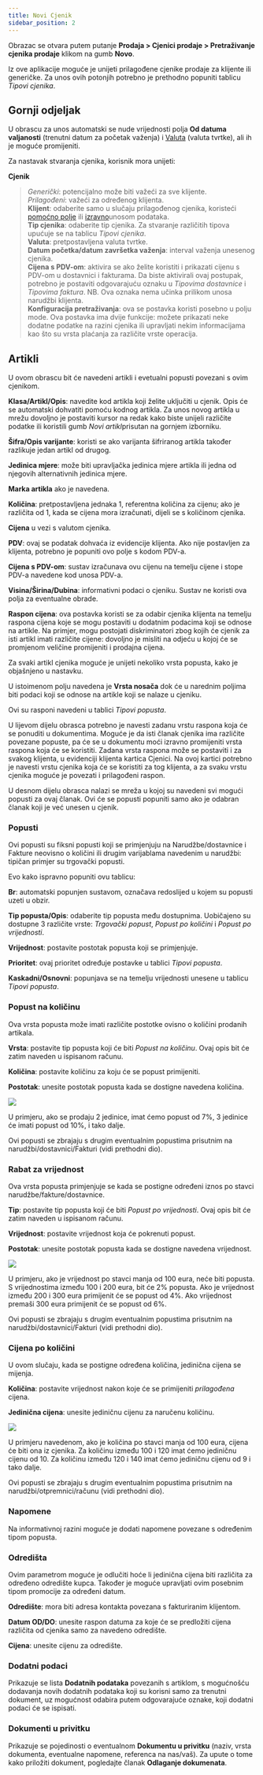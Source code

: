 ```yaml
---
title: Novi Cjenik
sidebar_position: 2
---
```


Obrazac se otvara putem putanje **Prodaja > Cjenici prodaje > Pretraživanje cjenika prodaje** klikom na gumb **Novo**. 

Iz ove aplikacije moguće je unijeti prilagođene cjenike prodaje za klijente ili generičke. Za unos ovih potonjih potrebno je prethodno popuniti tablicu *Tipovi cjenika*. 

## Gornji odjeljak

U obrascu za unos automatski se nude vrijednosti polja  **Od datuma valjanosti** (trenutni datum za početak važenja) i [Valuta](/docs/guide/glossary/glossary-intro#currency) (valuta tvrtke), ali ih je moguće promijeniti.

Za nastavak stvaranja cjenika, korisnik mora unijeti:

**Cjenik** 
> *Generički*: potencijalno može biti važeći za sve klijente.     
> *Prilagođeni*: važeći za određenog klijenta.      
**Klijent**: odaberite samo u slučaju prilagođenog cjenika, koristeći  [pomoćno polje](/docs/guide/operations-with-data/manual-entry-or-help-and-data-selection) ili [izravno](/docs/guide/operations-with-data/manual-entry-or-help-and-data-selection)unosom podataka.   
**Tip cjenika**:  odaberite tip cjenika. Za stvaranje različitih tipova upućuje se na tablicu *Tipovi cjenika*.    
**Valuta**: pretpostavljena valuta tvrtke.  
**Datum početka/datum završetka važenja**: interval važenja unesenog cjenika.    
**Cijena s PDV-om**: aktivira se ako želite koristiti i prikazati cijenu s PDV-om u dostavnici i fakturama. Da biste aktivirali ovaj postupak, potrebno je postaviti odgovarajuću oznaku u *Tipovima dostavnice* i *Tipovima faktura*. NB. Ova oznaka nema učinka prilikom unosa narudžbi klijenta.   
**Konfiguracija pretraživanja**: ova se postavka koristi posebno u polju mode. Ova postavka ima dvije funkcije: možete prikazati neke dodatne podatke na razini cjenika ili upravljati nekim informacijama kao što su vrsta plaćanja za različite vrste operacija.

## Artikli

U ovom obrascu bit će navedeni artikli i evetualni popusti povezani s ovim cjenikom.

**Klasa/Artikl/Opis**: navedite kod artikla koji želite uključiti u cjenik. Opis će se automatski dohvatiti pomoću kodnog artikla. Za unos novog artikla u mrežu dovoljno je postaviti kursor na redak kako biste unijeli različite podatke ili koristili gumb *Novi artikl*prisutan na gornjem izborniku.

**Šifra/Opis varijante**: koristi se ako varijanta šifriranog artikla također razlikuje jedan artikl od drugog.

**Jedinica mjere**: može biti upravljačka jedinica mjere artikla ili jedna od njegovih alternativnih jedinica mjere.

**Marka artikla** ako je navedena.

**Količina**: pretpostavljena jednaka 1, referentna količina za cijenu; ako je različita od 1, kada se cijena mora izračunati, dijeli se s količinom cjenika.

**Cijena** u vezi s valutom cjenika.

**PDV**: ovaj se podatak dohvaća iz evidencije klijenta. Ako nije postavljen za klijenta, potrebno je popuniti ovo polje s kodom PDV-a. 

**Cijena s PDV-om**: sustav izračunava ovu cijenu na temelju cijene i stope PDV-a navedene kod unosa PDV-a. 

**Visina/Širina/Dubina**: informativni podaci o cjeniku. Sustav ne koristi ova polja za eventualne obrade. 

**Raspon cijena**: ova postavka koristi se za odabir cjenika klijenta na temelju raspona cijena koje se mogu postaviti u dodatnim podacima koji se odnose na artikle. Na primjer, mogu postojati diskriminatori zbog kojih će cjenik za isti artikl imati različite cijene: dovoljno je misliti na odjeću u kojoj će se promjenom veličine promijeniti i prodajna cijena.

Za svaki artikl cjenika moguće je unijeti nekoliko vrsta popusta, kako je objašnjeno u nastavku.

U istoimenom polju navedena je **Vrsta nosača** dok će u narednim poljima biti podaci koji se odnose na artikle koji se nalaze u cjeniku.

Ovi su rasponi navedeni u tablici *Tipovi popusta*.

U lijevom dijelu obrasca potrebno je navesti zadanu vrstu raspona koja će se ponuditi u dokumentima. Moguće je da isti članak cjenika ima različite povezane popuste, pa će se u dokumentu moći izravno promijeniti vrsta raspona koja će se koristiti. Zadana vrsta raspona može se postaviti i za svakog klijenta, u evidenciji klijenta kartica Cjenici. Na ovoj kartici potrebno je navesti vrstu cjenika koja će se koristiti za tog klijenta, a za svaku vrstu cjenika moguće je povezati i prilagođeni raspon.

U desnom dijelu obrasca nalazi se mreža u kojoj su navedeni svi mogući popusti za ovaj članak. Ovi će se popusti popuniti samo ako je odabran članak koji je već unesen u cjenik.

### Popusti

Ovi popusti su fiksni popusti koji se primjenjuju na Narudžbe/dostavnice i Fakture neovisno o količini ili drugim varijablama navedenim u narudžbi: tipičan primjer su trgovački popusti.

Evo kako ispravno popuniti ovu tablicu:

**Br**: automatski popunjen sustavom, označava redoslijed u kojem su popusti uzeti u obzir.

**Tip popusta/Opis**: odaberite tip popusta među dostupnima. Uobičajeno su dostupne 3 različite vrste: *Trgovački popust*, *Popust po količini* i *Popust po vrijednosti*.

**Vrijednost**: postavite postotak popusta koji se primjenjuje.

**Prioritet**: ovaj prioritet određuje postavke u tablici *Tipovi popusta*.

**Kaskadni/Osnovni**: popunjava se na temelju vrijednosti unesene u tablicu *Tipovi popusta*.

### Popust na količinu

Ova vrsta popusta može imati različite postotke ovisno o količini prodanih artikala.

**Vrsta**: postavite tip popusta koji će biti *Popust na količinu*. Ovaj opis bit će zatim naveden u ispisanom računu.

**Količina**: postavite količinu za koju će se popust primijeniti.  

**Postotak**: unesite postotak popusta kada se dostigne navedena količina.

![](/img/it-it/sales/sales-price-list/insert-sales-price-list/image07.png)

U primjeru, ako se prodaju 2 jedinice, imat ćemo popust od 7%, 3 jedinice će imati popust od 10%, i tako dalje.

Ovi popusti se zbrajaju s drugim eventualnim popustima prisutnim na narudžbi/dostavnici/Fakturi (vidi prethodni dio).

### Rabat za vrijednost

Ova vrsta popusta primjenjuje se kada se postigne određeni iznos po stavci narudžbe/fakture/dostavnice.

**Tip**: postavite tip popusta koji će biti *Popust po vrijednosti*. Ovaj opis bit će zatim naveden u ispisanom računu.

**Vrijednost**: postavite vrijednost koja će pokrenuti popust.

**Postotak**: unesite postotak popusta kada se dostigne navedena vrijednost.

![](/img/it-it/sales/sales-price-list/insert-sales-price-list/image09.png)

U primjeru, ako je vrijednost po stavci manja od 100 eura, neće biti popusta. S vrijednostima između 100 i 200 eura, bit će 2% popusta. Ako je vrijednost između 200 i 300 eura primijenit će se popust od 4%. Ako vrijednost premaši 300 eura primijenit će se popust od 6%.

Ovi popusti se zbrajaju s drugim eventualnim popustima prisutnim na narudžbi/dostavnici/Fakturi (vidi prethodni dio).

### Cijena po količini

U ovom slučaju, kada se postigne određena količina, jedinična cijena se mijenja.

**Količina**: postavite vrijednost nakon koje će se primijeniti *prilagođena* cijena.

**Jedinična cijena**: unesite jediničnu cijenu za naručenu količinu.

![](/img/it-it/sales/sales-price-list/insert-sales-price-list/image11.png)

U primjeru navedenom, ako je količina po stavci manja od 100 eura, cijena će biti ona iz cjenika. Za količinu između 100 i 120 imat ćemo jediničnu cijenu od 10. Za količinu između 120 i 140 imat ćemo jediničnu cijenu od 9 i tako dalje.

Ovi popusti se zbrajaju s drugim eventualnim popustima prisutnim na narudžbi/otpremnici/računu (vidi prethodni dio).

### Napomene

Na informativnoj razini moguće je dodati napomene povezane s određenim tipom popusta.

### Odredišta

Ovim parametrom moguće je odlučiti hoće li jedinična cijena biti različita za određeno odredište kupca. Također je moguće upravljati ovim posebnim tipom promocije za određeni datum.

**Odredište**: mora biti adresa kontakta povezana s fakturiranim klijentom.

**Datum OD/DO**: unesite raspon datuma za koje će se predložiti cijena različita od cjenika samo za navedeno odredište.

**Cijena**: unesite cijenu za odredište.

### Dodatni podaci

Prikazuje se lista **Dodatnih podataka** povezanih s artiklom, s mogućnošću dodavanja novih dodatnih podataka koji su korisni samo za trenutni dokument, uz mogućnost odabira putem odgovarajuće oznake, koji dodatni podaci će se ispisati.

### Dokumenti u privitku

Prikazuje se pojedinosti o eventualnom **Dokumentu u privitku** (naziv, vrsta dokumenta, eventualne napomene, referenca na nas/vaš). Za upute o tome kako priložiti dokument, pogledajte članak **Odlaganje dokumenata**.